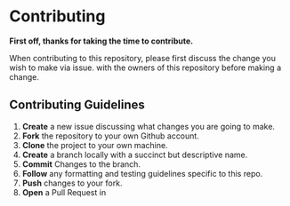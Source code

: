 # Contributing

**First off, thanks for taking the time to contribute.**

When contributing to this repository, please first discuss the change you wish to make via issue. 
with the owners of this repository before making a change.

## Contributing Guidelines

1. **Create** a new issue discussing what changes you are going to make.
2. **Fork** the repository to your own Github account.
3. **Clone** the project to your own machine.
4. **Create** a branch locally with a succinct but descriptive name.
5. **Commit** Changes to the branch.
6. **Follow** any formatting and testing guidelines specific to this repo.
7. **Push** changes to your fork.
8. **Open** a Pull Request in 

